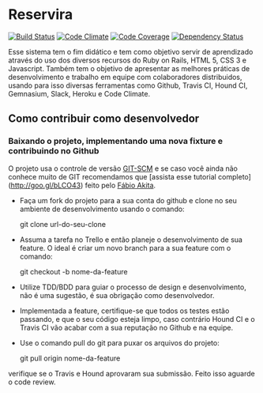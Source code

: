 # Reservira

[![Build Status](https://travis-ci.org/GanfOfFourOrFive/reservira.svg?branch=master)](https://travis-ci.org/GanfOfFourOrFive/reservira)
[![Code Climate](https://codeclimate.com/github/GanfOfFourOrFive/reservira.png)](https://codeclimate.com/github/GanfOfFourOrFive/reservira)
[![Code Coverage](https://codeclimate.com/github/GanfOfFourOrFive/reservira/coverage.png)](https://codeclimate.com/github/GanfOfFourOrFive/reservira)
[![Dependency Status](https://gemnasium.com/GanfOfFourOrFive/reservira.svg)](https://gemnasium.com/GanfOfFourOrFive/reservira)

Esse sistema tem o fim didático e tem como objetivo servir de aprendizado através
do uso dos diversos recursos do Ruby on Rails, HTML 5, CSS 3 e Javascript. Também
tem o objetivo de apresentar as melhores práticas de desenvolvimento e trabalho em
equipe com colaboradores distribuidos, usando para isso diversas ferramentas como
Github, Travis CI, Hound CI, Gemnasium, Slack, Heroku e Code Climate.

## Como contribuir como desenvolvedor

### Baixando o projeto, implementando uma nova fixture e contribuindo no Github
O projeto usa o controle de versão [GIT-SCM](http://git-scm.com) e se caso você
ainda não conhece muito de GIT recomendamos que [assista esse tutorial completo]
(http://goo.gl/bLCO43) feito pelo [Fábio Akita](http://akitaonrails.com.br/).

- Faça um fork do projeto para a sua conta do github e clone no seu ambiente de
desenvolvimento usando o comando:

  git clone url-do-seu-clone
  
- Assuma a tarefa no Trello e então planeje o desenvolvimento de sua feature. O
ideal é criar um novo branch para a sua feature com o comando:

  git checkout -b nome-da-feature
  
- Utilize TDD/BDD para guiar o processo de design e desenvolvimento, não é uma sugestão, é sua
obrigação como desenvolvedor.
- Implementada a feature, certifique-se que todos os testes estão passando, e que
o seu código esteja limpo, caso contrário Hound CI e o Travis CI vão acabar com a sua
reputação no Github e na equipe.
- Use o comando pull do git para puxar os arquivos do projeto:

  git pull origin nome-da-feature

verifique se o Travis e Hound aprovaram sua submissão. Feito isso aguarde o code review.
